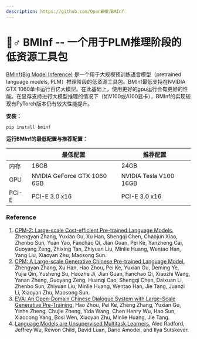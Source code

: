 ```yaml
---
description: https://github.com/OpenBMB/BMInf
---
```


# 🙆♂ BMInf -- 一个用于PLM推理阶段的低资源工具包

[BMInf(Big Model Inference)](https://github.com/OpenBMB/BMInf) 是一个用于大规模预训练语言模型（pretrained language models, PLM）推理阶段的低资源工具包。BMInf最低支持在NVIDIA GTX 1060单卡运行百亿大模型。在此基础上，使用更好的gpu运行会有更好的性能。在显存支持进行大模型推理的情况下（如V100或A100显卡），BMInf的实现较现有PyTorch版本仍有较大性能提升。

**安装：**

`pip install bminf`

**运行BMInf的最低配置与推荐配置：**

|       | 最低配置                        | 推荐配置                   |
| ----- | --------------------------- | ---------------------- |
| 内存    | 16GB                        | 24GB                   |
| GPU   | NVIDIA GeForce GTX 1060 6GB | NVIDIA Tesla V100 16GB |
| PCI-E | PCI-E 3.0 x16               | PCI-E 3.0 x16          |

### Reference

1. [CPM-2: Large-scale Cost-efficient Pre-trained Language Models.](https://arxiv.org/abs/2106.10715) Zhengyan Zhang, Yuxian Gu, Xu Han, Shengqi Chen, Chaojun Xiao, Zhenbo Sun, Yuan Yao, Fanchao Qi, Jian Guan, Pei Ke, Yanzheng Cai, Guoyang Zeng, Zhixing Tan, Zhiyuan Liu, Minlie Huang, Wentao Han, Yang Liu, Xiaoyan Zhu, Maosong Sun.
2. [CPM: A Large-scale Generative Chinese Pre-trained Language Model.](https://arxiv.org/abs/2012.00413) Zhengyan Zhang, Xu Han, Hao Zhou, Pei Ke, Yuxian Gu, Deming Ye, Yujia Qin, Yusheng Su, Haozhe Ji, Jian Guan, Fanchao Qi, Xiaozhi Wang, Yanan Zheng, Guoyang Zeng, Huanqi Cao, Shengqi Chen, Daixuan Li, Zhenbo Sun, Zhiyuan Liu, Minlie Huang, Wentao Han, Jie Tang, Juanzi Li, Xiaoyan Zhu, Maosong Sun.
3. [EVA: An Open-Domain Chinese Dialogue System with Large-Scale Generative Pre-Training.](https://arxiv.org/abs/2108.01547) Hao Zhou, Pei Ke, Zheng Zhang, Yuxian Gu, Yinhe Zheng, Chujie Zheng, Yida Wang, Chen Henry Wu, Hao Sun, Xiaocong Yang, Bosi Wen, Xiaoyan Zhu, Minlie Huang, Jie Tang.
4. [Language Models are Unsupervised Multitask Learners.](http://www.persagen.com/files/misc/radford2019language.pdf) Alec Radford, Jeffrey Wu, Rewon Child, David Luan, Dario Amodei, and Ilya Sutskever.

##

##
